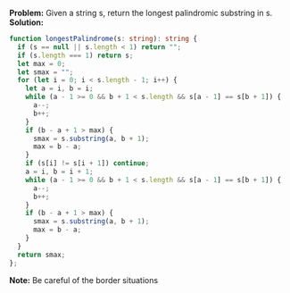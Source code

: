 **Problem:**
Given a string s, return the longest palindromic substring in s.
**Solution:**
```typescript
function longestPalindrome(s: string): string {
  if (s == null || s.length < 1) return "";
  if (s.length === 1) return s;
  let max = 0;
  let smax = "";
  for (let i = 0; i < s.length - 1; i++) {
    let a = i, b = i;
    while (a - 1 >= 0 && b + 1 < s.length && s[a - 1] == s[b + 1]) {
      a--;
      b++;
    }
    if (b - a + 1 > max) {
      smax = s.substring(a, b + 1);
      max = b - a;
    }
    if (s[i] != s[i + 1]) continue;
    a = i, b = i + 1;
    while (a - 1 >= 0 && b + 1 < s.length && s[a - 1] == s[b + 1]) {
      a--;
      b++;
    }
    if (b - a + 1 > max) {
      smax = s.substring(a, b + 1);
      max = b - a;
    }
  }
  return smax;
};
```
**Note:**
Be careful of the border situations